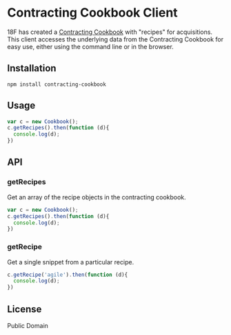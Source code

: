 # Contracting Cookbook Client

18F has created a [Contracting Cookbook](https://pages.18f.gov/contracting-cookbook/) with "recipes" for acquisitions. This client accesses the underlying data from the Contracting Cookbook for easy use, either using the command line or in the browser.

## Installation

`npm install contracting-cookbook`

## Usage

``` js
var c = new Cookbook();
c.getRecipes().then(function (d){
  console.log(d);
})
```

## API

### getRecipes

Get an array of the recipe objects in the contracting cookbook.

``` js
var c = new Cookbook();
c.getRecipes().then(function (d){
  console.log(d);
})
```

### getRecipe

Get a single snippet from a particular recipe.

``` js
c.getRecipe('agile').then(function (d){
  console.log(d);
})
```

## License

Public Domain
